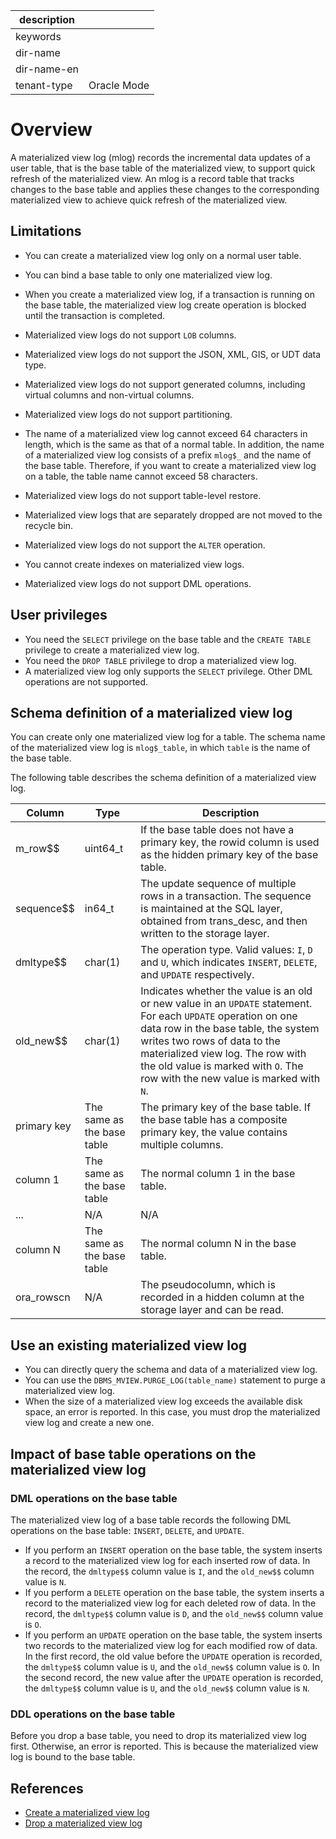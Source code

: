 | description |  |
|---|---|
| keywords |  |
| dir-name |  |
| dir-name-en |  |
| tenant-type | Oracle Mode |

# Overview

A materialized view log (mlog) records the incremental data updates of a user table, that is the base table of the materialized view, to support quick refresh of the materialized view. An mlog is a record table that tracks changes to the base table and applies these changes to the corresponding materialized view to achieve quick refresh of the materialized view. 

## Limitations

* You can create a materialized view log only on a normal user table. 
* You can bind a base table to only one materialized view log. 
* When you create a materialized view log, if a transaction is running on the base table, the materialized view log create operation is blocked until the transaction is completed. 
* Materialized view logs do not support `LOB` columns. 
* Materialized view logs do not support the JSON, XML, GIS, or UDT data type. 
* Materialized view logs do not support generated columns, including virtual columns and non-virtual columns. 
* Materialized view logs do not support partitioning. 
* The name of a materialized view log cannot exceed 64 characters in length, which is the same as that of a normal table. In addition, the name of a materialized view log consists of a prefix `mlog$_` and the name of the base table. Therefore, if you want to create a materialized view log on a table, the table name cannot exceed 58 characters. 

* Materialized view logs do not support table-level restore. 
* Materialized view logs that are separately dropped are not moved to the recycle bin. 
* Materialized view logs do not support the `ALTER` operation. 
* You cannot create indexes on materialized view logs. 
* Materialized view logs do not support DML operations. 

## User privileges

* You need the `SELECT` privilege on the base table and the `CREATE TABLE` privilege to create a materialized view log. 
* You need the `DROP TABLE` privilege to drop a materialized view log. 
* A materialized view log only supports the `SELECT` privilege. Other DML operations are not supported. 

## Schema definition of a materialized view log

You can create only one materialized view log for a table. The schema name of the materialized view log is `mlog$_table`, in which `table` is the name of the base table. 

The following table describes the schema definition of a materialized view log.

| **Column** | **Type** | **Description** |
|-------------|----------|----------|
| m_row$$ | uint64_t | If the base table does not have a primary key, the rowid column is used as the hidden primary key of the base table.  |
| sequence$$ | in64_t | The update sequence of multiple rows in a transaction. The sequence is maintained at the SQL layer, obtained from trans_desc, and then written to the storage layer.  |
| dmltype$$ | char(1) | The operation type. Valid values: `I`, `D` and `U`, which indicates `INSERT`, `DELETE`, and `UPDATE` respectively.  |
| old_new$$ | char(1) | Indicates whether the value is an old or new value in an `UPDATE` statement. For each `UPDATE` operation on one data row in the base table, the system writes two rows of data to the materialized view log. The row with the old value is marked with `O`. The row with the new value is marked with `N`.  |
| primary key | The same as the base table | The primary key of the base table. If the base table has a composite primary key, the value contains multiple columns.  |
| column 1 | The same as the base table | The normal column 1 in the base table.  |
| ... | N/A | N/A |
| column N | The same as the base table | The normal column N in the base table.  |
| ora_rowscn | N/A | The pseudocolumn, which is recorded in a hidden column at the storage layer and can be read.  |

## Use an existing materialized view log

* You can directly query the schema and data of a materialized view log. 
* You can use the `DBMS_MVIEW.PURGE_LOG(table_name)` statement to purge a materialized view log. 
* When the size of a materialized view log exceeds the available disk space, an error is reported. In this case, you must drop the materialized view log and create a new one. 

## Impact of base table operations on the materialized view log

### DML operations on the base table

The materialized view log of a base table records the following DML operations on the base table: `INSERT`, `DELETE`, and `UPDATE`.

* If you perform an `INSERT` operation on the base table, the system inserts a record to the materialized view log for each inserted row of data. In the record, the `dmltype$$` column value is `I`, and the `old_new$$` column value is `N`. 
* If you perform a `DELETE` operation on the base table, the system inserts a record to the materialized view log for each deleted row of data. In the record, the `dmltype$$` column value is `D`, and the `old_new$$` column value is `O`. 
* If you perform an `UPDATE` operation on the base table, the system inserts two records to the materialized view log for each modified row of data. In the first record, the old value before the `UPDATE` operation is recorded, the `dmltype$$` column value is `U`, and the `old_new$$` column value is `O`. In the second record, the new value after the `UPDATE` operation is recorded, the `dmltype$$` column value is `U`, and the `old_new$$` column value is `N`. 

### DDL operations on the base table

Before you drop a base table, you need to drop its materialized view log first. Otherwise, an error is reported. This is because the materialized view log is bound to the base table. 

## References

* [Create a materialized view log](200.create-materialized-views-log-of-oracle-mode.md)
* [Drop a materialized view log](300.delete-materialized-views-log-of-oracle-mode.md)
